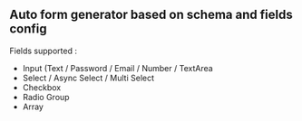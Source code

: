 ## Auto form generator based on schema and fields config 

Fields supported :

- Input (Text / Password / Email / Number / TextArea
- Select / Async Select / Multi Select
- Checkbox
- Radio Group
- Array
